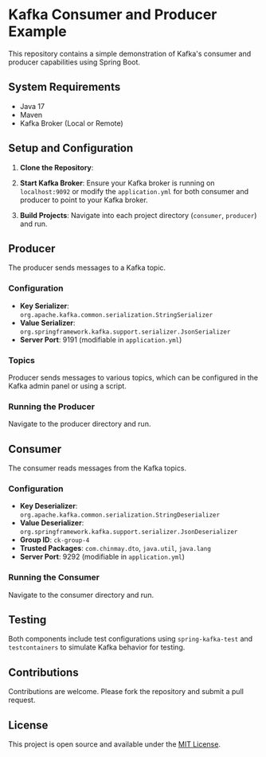 # Kafka Consumer and Producer Example

This repository contains a simple demonstration of Kafka's consumer and producer capabilities using Spring Boot.

## System Requirements

- Java 17
- Maven
- Kafka Broker (Local or Remote)

## Setup and Configuration

1. **Clone the Repository**:

2. **Start Kafka Broker**:
Ensure your Kafka broker is running on `localhost:9092` or modify the `application.yml` for both consumer and producer to point to your Kafka broker.

3. **Build Projects**:
Navigate into each project directory (`consumer`, `producer`) and run.

## Producer

The producer sends messages to a Kafka topic.

### Configuration

- **Key Serializer**: `org.apache.kafka.common.serialization.StringSerializer`
- **Value Serializer**: `org.springframework.kafka.support.serializer.JsonSerializer`
- **Server Port**: 9191 (modifiable in `application.yml`)

### Topics

Producer sends messages to various topics, which can be configured in the Kafka admin panel or using a script.

### Running the Producer

Navigate to the producer directory and run.

## Consumer

The consumer reads messages from the Kafka topics.

### Configuration

- **Key Deserializer**: `org.apache.kafka.common.serialization.StringDeserializer`
- **Value Deserializer**: `org.springframework.kafka.support.serializer.JsonDeserializer`
- **Group ID**: `ck-group-4`
- **Trusted Packages**: `com.chinmay.dto`, `java.util`, `java.lang`
- **Server Port**: 9292 (modifiable in `application.yml`)

### Running the Consumer

Navigate to the consumer directory and run.

## Testing

Both components include test configurations using `spring-kafka-test` and `testcontainers` to simulate Kafka behavior for testing.

## Contributions

Contributions are welcome. Please fork the repository and submit a pull request.

## License

This project is open source and available under the [MIT License](LICENSE.md).

